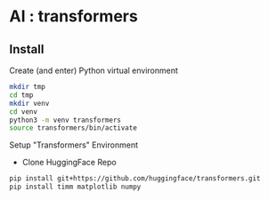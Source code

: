 # AI : transformers

## Install

Create (and enter) Python virtual environment

```bash
mkdir tmp
cd tmp
mkdir venv
cd venv
python3 -m venv transformers
source transformers/bin/activate
```

Setup "Transformers" Environment

- Clone HuggingFace Repo

```bash
pip install git+https://github.com/huggingface/transformers.git
pip install timm matplotlib numpy
```
